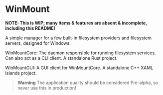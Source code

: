 # WinMount

**NOTE: This is WIP; many items & features are absent & incomplete, including this README!**

A simple manager for a few built-in filesystem providers and filesystem servers, designed for Windows.

WinMountCore: The daemon responsible for running filesystem services. Can also act as a CLI client. A standalone Rust project.

WinMountGUI: A GUI client for WinMountCore. A standalone C++ XAML Islands project.

> **Warning**
> The application quality should be considered Pre-alpha, so never use this in production!